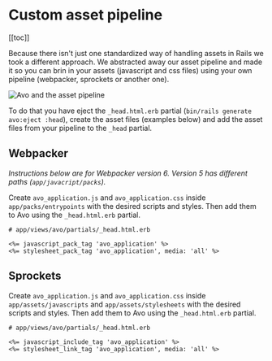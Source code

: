 # Custom asset pipeline

[[toc]]

Because there isn't just one standardized way of handling assets in Rails we took a different approach. We abstracted away our asset pipeline and made it so you can brin in your assets (javascript and css files) using your own pipeline (webpacker, sprockets or another one).

<img :src="$withBase('/assets/img/asset-pipeline.jpg')" alt="Avo and the asset pipeline" class="border mb-4" />

To do that you have eject the `_head.html.erb` partial (`bin/rails generate avo:eject :head`), create the asset files (examples below) and add the asset files from your pipeline to the `_head` partial.

## Webpacker

*Instructions below are for Webpacker version 6. Version 5 has different paths (`app/javacript/packs`).*

Create `avo_application.js` and `avo_application.css` inside `app/packs/entrypoints` with the desired scripts and styles.
Then add them to Avo using the `_head.html.erb` partial.

```erb
# app/views/avo/partials/_head.html.erb

<%= javascript_pack_tag 'avo_application' %>
<%= stylesheet_pack_tag 'avo_application', media: 'all' %>
```

## Sprockets

Create `avo_application.js` and `avo_application.css` inside `app/assets/javascripts` and `app/assets/stylesheets` with the desired scripts and styles.
Then add them to Avo using the `_head.html.erb` partial.

```erb
# app/views/avo/partials/_head.html.erb

<%= javascript_include_tag 'avo_application' %>
<%= stylesheet_link_tag 'avo_application', media: 'all' %>
```
